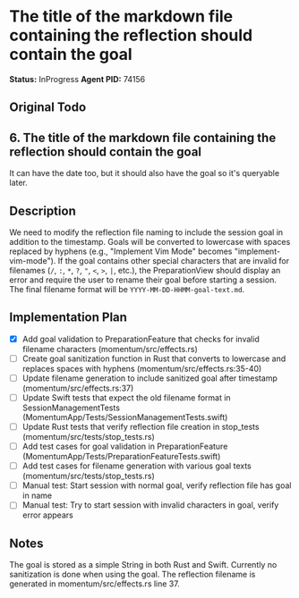 # The title of the markdown file containing the reflection should contain the goal
**Status:** InProgress
**Agent PID:** 74156

## Original Todo
## 6. The title of the markdown file containing the reflection should contain the goal

It can have the date too, but it should also have the goal so it's queryable later.

## Description
We need to modify the reflection file naming to include the session goal in addition to the timestamp. Goals will be converted to lowercase with spaces replaced by hyphens (e.g., "Implement Vim Mode" becomes "implement-vim-mode"). If the goal contains other special characters that are invalid for filenames (`/`, `:`, `*`, `?`, `"`, `<`, `>`, `|`, etc.), the PreparationView should display an error and require the user to rename their goal before starting a session. The final filename format will be `YYYY-MM-DD-HHMM-goal-text.md`.

## Implementation Plan
- [x] Add goal validation to PreparationFeature that checks for invalid filename characters (momentum/src/effects.rs)
- [ ] Create goal sanitization function in Rust that converts to lowercase and replaces spaces with hyphens (momentum/src/effects.rs:35-40)
- [ ] Update filename generation to include sanitized goal after timestamp (momentum/src/effects.rs:37)
- [ ] Update Swift tests that expect the old filename format in SessionManagementTests (MomentumApp/Tests/SessionManagementTests.swift)
- [ ] Update Rust tests that verify reflection file creation in stop_tests (momentum/src/tests/stop_tests.rs)
- [ ] Add test cases for goal validation in PreparationFeature (MomentumApp/Tests/PreparationFeatureTests.swift)
- [ ] Add test cases for filename generation with various goal texts (momentum/src/tests/stop_tests.rs)
- [ ] Manual test: Start session with normal goal, verify reflection file has goal in name
- [ ] Manual test: Try to start session with invalid characters in goal, verify error appears

## Notes
The goal is stored as a simple String in both Rust and Swift. Currently no sanitization is done when using the goal. The reflection filename is generated in momentum/src/effects.rs line 37.